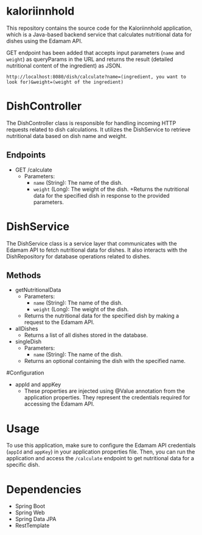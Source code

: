 # kaloriinnhold

This repository contains the source code for the Kaloriinnhold application, which is a Java-based backend service that calculates nutritional data for dishes using the Edamam API.

GET endpoint has been added that accepts input parameters (`name` and `weight`) as queryParams in the URL and returns the result (detailed nutritional content of the ingredient) as JSON.

```
http://localhost:8080/dish/calculate?name=(ingredient, you want to look for)&weight=(weight of the ingredient)
```
# DishController

The DishController class is responsible for handling incoming HTTP requests related to dish calculations. It utilizes the DishService to retrieve nutritional data based on dish name and weight.

## Endpoints
+ GET /calculate
  + Parameters:
    + `name` (String): The name of the dish.
    + `weight` (Long): The weight of the dish.
  +Returns the nutritional data for the specified dish in response to the provided parameters.

# DishService

The DishService class is a service layer that communicates with the Edamam API to fetch nutritional data for dishes. It also interacts with the DishRepository for database operations related to dishes.

## Methods
+ getNutritionalData
  + Parameters:
    + `name` (String): The name of the dish.
    + `weight` (Long): The weight of the dish.
  + Returns the nutritional data for the specified dish by making a request to the Edamam API.
+ allDishes
  + Returns a list of all dishes stored in the database.
+ singleDish
  + Parameters:
    + `name` (String): The name of the dish.
  + Returns an optional containing the dish with the specified name.
 
#Configuration
+ appId and appKey
  + These properties are injected using @Value annotation from the application properties. They represent the credentials required for accessing the Edamam API.
    
# Usage
To use this application, make sure to configure the Edamam API credentials (`appId` and `appKey`) in your application properties file. Then, you can run the application and access the `/calculate` endpoint to get nutritional data for a specific dish.

# Dependencies
+ Spring Boot
+ Spring Web
+ Spring Data JPA
+ RestTemplate
